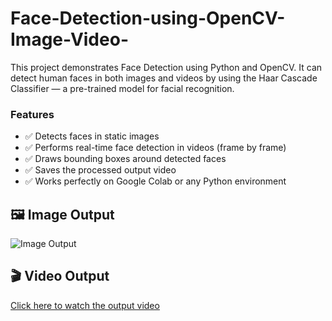 # Face-Detection-using-OpenCV-Image-Video-
This project demonstrates Face Detection using Python and OpenCV. It can detect human faces in both images and videos by using the Haar Cascade Classifier — a pre-trained model for facial recognition.

### Features

- ✅ Detects faces in static images  
- ✅ Performs real-time face detection in videos (frame by frame)  
- ✅ Draws bounding boxes around detected faces  
- ✅ Saves the processed output video  
- ✅ Works perfectly on Google Colab or any Python environment  

## 🖼️ Image Output  
![Image Output](image_output/output_image.jpg)



## 🎬 Video Output  
[Click here to watch the output video](video_output/output_video.mp4)

